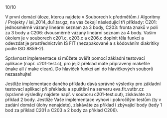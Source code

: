 10/10

V první domácí úloze, kterou najdete v Souborech k předmětům / Algoritmy / Projekty / ial_2014_du1.tar.gz,  na vás čekají následující tři příklady:
C201: jednosměrně vázaný lineární seznam za 3 body,
C203: fronta znaků v poli za 3 body a
C206: dvousměrně vázaný lineární seznam za 4 body.
Vaším úkolem je v souborech c201.c, c203.c a c206.c doplnit těla funkcí a odevzdat je prostřednictvím IS FIT (nezapakované a s kódováním diakritiky podle ISO 8859-2).

Správnost implementace si můžete ověřit pomocí základní testovací aplikace (např. c201-test.c), pro jejíž překlad máte připravený makefile (make all / make clean). Do hlaviček funkcí ani do hlavičkových souborů nezasahujte!

Jestliže implementace daného příkladu dává správné výsledky pro základní testovací aplikaci při překladu a spuštění na serveru eva.fit.vutbr.cz (správné výsledky najdete např. v souboru c201-test.out), získáváte za příklad 2 body. Jestliže Vaše implementace vyhoví i pokročilým testům (ty v zadání domácí úlohy nenajdete), získáváte za příklad i zbývající body (tedy 1 bod za příklad C201 a C203 a 2 body za příklad C206).